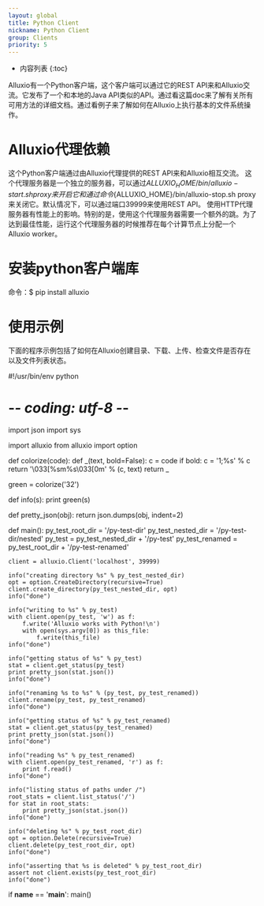 ```yaml
---
layout: global
title: Python Client
nickname: Python Client
group: Clients
priority: 5
---
```


* 内容列表
{:toc}

Alluxio有一个Python客户端，这个客户端可以通过它的REST API来和Alluxio交流。它发布了一个和本地的Java API类似的API。通过看这篇doc来了解有关所有可用方法的详细文档。通过看例子来了解如何在Alluxio上执行基本的文件系统操作。

# Alluxio代理依赖
这个Python客户端通过由Alluxio代理提供的REST API来和Alluxio相互交流。
这个代理服务器是一个独立的服务器，可以通过${ALLUXIO_HOME}/bin/alluxio-start.sh proxy来开启它和通过命令${ALLUXIO_HOME}/bin/alluxio-stop.sh proxy来关闭它。默认情况下，可以通过端口39999来使用REST API。
使用HTTP代理服务器有性能上的影响。特别的是，使用这个代理服务器需要一个额外的跳。为了达到最佳性能，运行这个代理服务器的时候推荐在每个计算节点上分配一个Alluxio worker。

# 安装python客户端库
命令：$ pip install alluxio

# 使用示例
下面的程序示例包括了如何在Alluxio创建目录、下载、上传、检查文件是否存在以及文件列表状态。

#!/usr/bin/env python
# -*- coding: utf-8 -*-

import json
import sys

import alluxio
from alluxio import option


def colorize(code):
    def _(text, bold=False):
        c = code
        if bold:
            c = '1;%s' % c
        return '\033[%sm%s\033[0m' % (c, text)
    return _

green = colorize('32')


def info(s):
    print green(s)


def pretty_json(obj):
    return json.dumps(obj, indent=2)


def main():
    py_test_root_dir = '/py-test-dir'
    py_test_nested_dir = '/py-test-dir/nested'
    py_test = py_test_nested_dir + '/py-test'
    py_test_renamed = py_test_root_dir + '/py-test-renamed'
    
    client = alluxio.Client('localhost', 39999)
    
    info("creating directory %s" % py_test_nested_dir)
    opt = option.CreateDirectory(recursive=True)
    client.create_directory(py_test_nested_dir, opt)
    info("done")
    
    info("writing to %s" % py_test)
    with client.open(py_test, 'w') as f:
        f.write('Alluxio works with Python!\n')
        with open(sys.argv[0]) as this_file:
            f.write(this_file)
    info("done")
    
    info("getting status of %s" % py_test)
    stat = client.get_status(py_test)
    print pretty_json(stat.json())
    info("done")
    
    info("renaming %s to %s" % (py_test, py_test_renamed))
    client.rename(py_test, py_test_renamed)
    info("done")
    
    info("getting status of %s" % py_test_renamed)
    stat = client.get_status(py_test_renamed)
    print pretty_json(stat.json())
    info("done")
    
    info("reading %s" % py_test_renamed)
    with client.open(py_test_renamed, 'r') as f:
        print f.read()
    info("done")
    
    info("listing status of paths under /")
    root_stats = client.list_status('/')
    for stat in root_stats:
        print pretty_json(stat.json())
    info("done")
    
    info("deleting %s" % py_test_root_dir)
    opt = option.Delete(recursive=True)
    client.delete(py_test_root_dir, opt)
    info("done")
    
    info("asserting that %s is deleted" % py_test_root_dir)
    assert not client.exists(py_test_root_dir)
    info("done")


if __name__ == '__main__':
    main()
